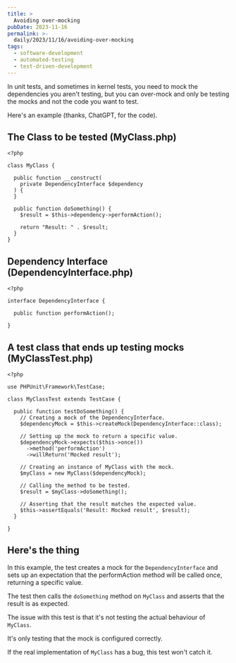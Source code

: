 ```yaml
---
title: >
  Avoiding over-mocking
pubDate: 2023-11-16
permalink: >-
  daily/2023/11/16/avoiding-over-mocking
tags:
  - software-development
  - automated-testing
  - test-driven-development
---
```


In unit tests, and sometimes in kernel tests, you need to mock the dependencies you aren't testing, but you can over-mock and only be testing the mocks and not the code you want to test.

Here's an example (thanks, ChatGPT, for the code).

## The Class to be tested (MyClass.php)

```language-php
<?php

class MyClass {

  public function __construct(
    private DependencyInterface $dependency
  ) {
  }

  public function doSomething() {
    $result = $this->dependency->performAction();

    return "Result: " . $result;
  }
}
```

## Dependency Interface (DependencyInterface.php)

```language-php
<?php

interface DependencyInterface {

  public function performAction();

}
```

## A test class that ends up testing mocks (MyClassTest.php)

```language-php
<?php

use PHPUnit\Framework\TestCase;

class MyClassTest extends TestCase {

  public function testDoSomething() {
    // Creating a mock of the DependencyInterface.
    $dependencyMock = $this->createMock(DependencyInterface::class);

    // Setting up the mock to return a specific value.
    $dependencyMock->expects($this->once())
      ->method('performAction')
      ->willReturn('Mocked result');

    // Creating an instance of MyClass with the mock.
    $myClass = new MyClass($dependencyMock);

    // Calling the method to be tested.
    $result = $myClass->doSomething();

    // Asserting that the result matches the expected value.
    $this->assertEquals('Result: Mocked result', $result);
  }

}
```

## Here's the thing

In this example, the test creates a mock for the `DependencyInterface` and sets up an expectation that the performAction method will be called once, returning a specific value.

The test then calls the `doSomething` method on `MyClass` and asserts that the result is as expected.

The issue with this test is that it's not testing the actual behaviour of `MyClass`.

It's only testing that the mock is configured correctly.

If the real implementation of `MyClass` has a bug, this test won't catch it.
